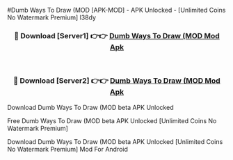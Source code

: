 #Dumb Ways To Draw (MOD [APK-MOD] - APK Unlocked - [Unlimited Coins No Watermark Premium] l38dy



<div align="center">

<h3>🔴 Download [Server1] 👉👉 <a href="https://momento.my/?title=Dumb_Ways_To_Draw_(MOD">Dumb Ways To Draw (MOD Mod Apk</a></h3><br>

<h3>🔴 Download [Server2] 👉👉 <a href="https://momento.my/?title=Dumb_Ways_To_Draw_(MOD">Dumb Ways To Draw (MOD Mod Apk</a></h3>
</div>



Download Dumb Ways To Draw (MOD beta APK Unlocked

Free Dumb Ways To Draw (MOD beta APK Unlocked [Unlimited Coins No Watermark Premium]

Download Dumb Ways To Draw (MOD beta APK Unlocked [Unlimited Coins No Watermark Premium] Mod For Android
